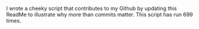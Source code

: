 I wrote a cheeky script that contributes to my Github by updating this ReadMe to illustrate why more than commits matter. This script has run 699 times.